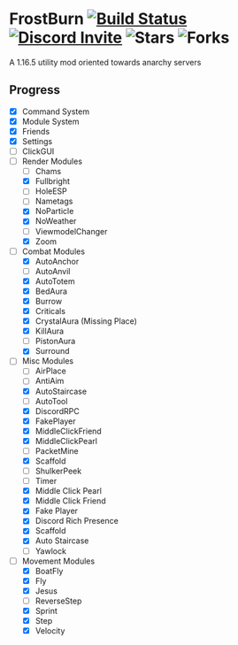 # FrostBurn [![Build Status](https://www.travis-ci.com/evaan/FrostBurn.svg?branch=main)](https://www.travis-ci.com/evaan/FrostBurn) [![Discord Invite](https://img.shields.io/badge/Discord-XkpYgpfHtc-blue)](https://discord.gg/XkpYgpfHtc) ![Stars](https://img.shields.io/github/stars/evaan/FrostBurn) ![Forks](https://img.shields.io/github/forks/evaan/FrostBurn)
A 1.16.5 utility mod oriented towards anarchy servers
## Progress
  - [x] Command System
  - [x] Module System
  - [x] Friends
  - [x] Settings
  - [ ] ClickGUI
  - [ ] Render Modules
    - [ ] Chams
    - [x] Fullbright
    - [ ] HoleESP
    - [ ] Nametags
    - [x] NoParticle
    - [x] NoWeather
    - [ ] ViewmodelChanger
    - [x] Zoom
  - [ ] Combat Modules
    - [x] AutoAnchor
    - [ ] AutoAnvil
    - [x] AutoTotem
    - [x] BedAura
    - [x] Burrow
    - [x] Criticals 
    - [x] CrystalAura (Missing Place)
    - [x] KillAura
    - [ ] PistonAura
    - [x] Surround
  - [ ] Misc Modules
    - [ ] AirPlace
    - [ ] AntiAim
    - [x] AutoStaircase
    - [ ] AutoTool
    - [x] DiscordRPC
    - [x] FakePlayer
    - [x] MiddleClickFriend
    - [x] MiddleClickPearl
    - [ ] PacketMine
    - [x] Scaffold
    - [ ] ShulkerPeek
    - [ ] Timer
    - [x] Middle Click Pearl
    - [x] Middle Click Friend
    - [x] Fake Player
    - [x] Discord Rich Presence
    - [x] Scaffold
    - [x] Auto Staircase
    - [ ] Yawlock
  - [ ] Movement Modules
    - [x] BoatFly
    - [x] Fly
    - [x] Jesus
    - [ ] ReverseStep
    - [x] Sprint
    - [x] Step
    - [x] Velocity